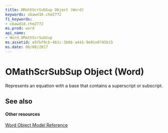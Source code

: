 ```yaml
---
title: OMathScrSubSup Object (Word)
keywords: vbawd10.chm2772
f1_keywords:
- vbawd10.chm2772
ms.prod: word
api_name:
- Word.OMathScrSubSup
ms.assetid: e5fbf9cb-461c-3b08-a441-9e91e0745b15
ms.date: 06/08/2017
---
```



# OMathScrSubSup Object (Word)

Represents an equation with a base that contains a superscript or subscript.


## See also


#### Other resources



[Word Object Model Reference](http://msdn.microsoft.com/library/be452561-b436-bb9b-6f94-3faa9a74a6fd%28Office.15%29.aspx)

